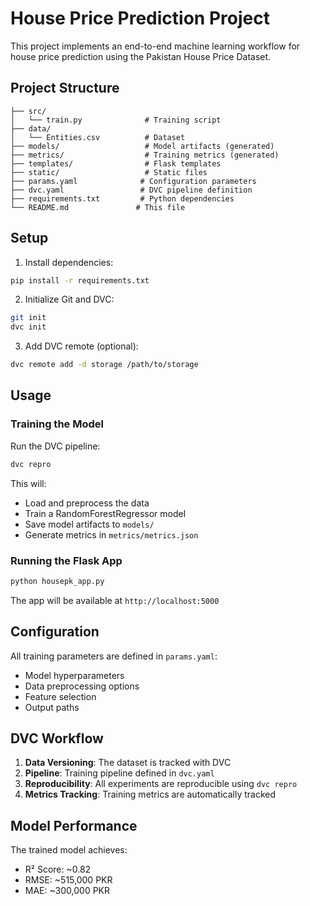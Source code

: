 # House Price Prediction Project

This project implements an end-to-end machine learning workflow for house price prediction using the Pakistan House Price Dataset.

## Project Structure

```
├── src/
│   └── train.py              # Training script
├── data/
│   └── Entities.csv          # Dataset
├── models/                   # Model artifacts (generated)
├── metrics/                  # Training metrics (generated)
├── templates/                # Flask templates
├── static/                   # Static files
├── params.yaml              # Configuration parameters
├── dvc.yaml                 # DVC pipeline definition
├── requirements.txt         # Python dependencies
└── README.md               # This file
```

## Setup

1. Install dependencies:
```bash
pip install -r requirements.txt
```

2. Initialize Git and DVC:
```bash
git init
dvc init
```

3. Add DVC remote (optional):
```bash
dvc remote add -d storage /path/to/storage
```

## Usage

### Training the Model

Run the DVC pipeline:
```bash
dvc repro
```

This will:
- Load and preprocess the data
- Train a RandomForestRegressor model
- Save model artifacts to `models/`
- Generate metrics in `metrics/metrics.json`

### Running the Flask App

```bash
python housepk_app.py
```

The app will be available at `http://localhost:5000`

## Configuration

All training parameters are defined in `params.yaml`:
- Model hyperparameters
- Data preprocessing options
- Feature selection
- Output paths

## DVC Workflow

1. **Data Versioning**: The dataset is tracked with DVC
2. **Pipeline**: Training pipeline defined in `dvc.yaml`
3. **Reproducibility**: All experiments are reproducible using `dvc repro`
4. **Metrics Tracking**: Training metrics are automatically tracked

## Model Performance

The trained model achieves:
- R² Score: ~0.82
- RMSE: ~515,000 PKR
- MAE: ~300,000 PKR

